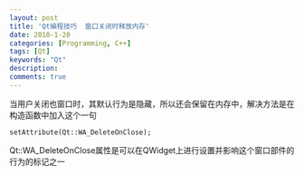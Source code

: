 ```yaml
---
layout: post
title: 'Qt编程技巧  窗口关闭时释放内存'
date: 2010-1-20
categories: [Programming, C++]
tags: [Qt]
keywords: "Qt"
description: 
comments: true
---
```

当用户关闭也窗口时，其默认行为是隐藏，所以还会保留在内存中，解决方法是在构造函数中加入这个一句

```
setAttribute(Qt::WA_DeleteOnClose); 
```
Qt::WA_DeleteOnClose属性是可以在QWidget上进行设置并影响这个窗口部件的行为的标记之一
